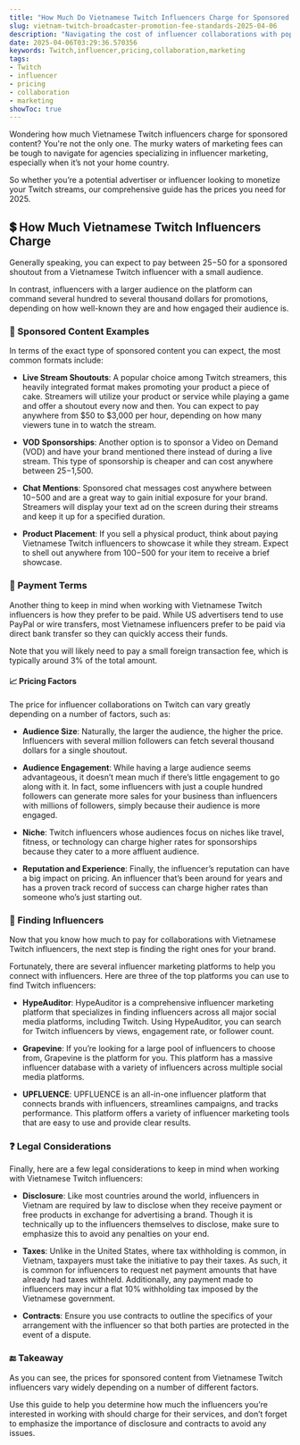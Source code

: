 ```yaml
---
title: "How Much Do Vietnamese Twitch Influencers Charge for Sponsored Content?"
slug: vietnam-twitch-broadcaster-promotion-fee-standards-2025-04-06
description: "Navigating the cost of influencer collaborations with popular Twitch streamers in Vietnam can be tricky. Our market guide lays out prices and payouts for 2025."
date: 2025-04-06T03:29:36.570356
keywords: Twitch,influencer,pricing,collaboration,marketing
tags:
- Twitch
- influencer
- pricing
- collaboration
- marketing
showToc: true
---
```


Wondering how much Vietnamese Twitch influencers charge for sponsored content? You're not the only one. The murky waters of marketing fees can be tough to navigate for agencies specializing in influencer marketing, especially when it’s not your home country.

So whether you’re a potential advertiser or influencer looking to monetize your Twitch streams, our comprehensive guide has the prices you need for 2025.

## 💲 How Much Vietnamese Twitch Influencers Charge 

Generally speaking, you can expect to pay between $25-$50 for a sponsored shoutout from a Vietnamese Twitch influencer with a small audience. 

In contrast, influencers with a larger audience on the platform can command several hundred to several thousand dollars for promotions, depending on how well-known they are and how engaged their audience is.

### 🤖 Sponsored Content Examples
In terms of the exact type of sponsored content you can expect, the most common formats include:

- **Live Stream Shoutouts**: A popular choice among Twitch streamers, this heavily integrated format makes promoting your product a piece of cake. Streamers will utilize your product or service while playing a game and offer a shoutout every now and then. You can expect to pay anywhere from $50 to $3,000 per hour, depending on how many viewers tune in to watch the stream. 

- **VOD Sponsorships**: Another option is to sponsor a Video on Demand (VOD) and have your brand mentioned there instead of during a live stream. This type of sponsorship is cheaper and can cost anywhere between $25-$1,500. 

- **Chat Mentions**: Sponsored chat messages cost anywhere between $10-$500 and are a great way to gain initial exposure for your brand. Streamers will display your text ad on the screen during their streams and keep it up for a specified duration. 

- **Product Placement**: If you sell a physical product, think about paying Vietnamese Twitch influencers to showcase it while they stream. Expect to shell out anywhere from $100-$500 for your item to receive a brief showcase. 

### 💸 Payment Terms

Another thing to keep in mind when working with Vietnamese Twitch influencers is how they prefer to be paid. While US advertisers tend to use PayPal or wire transfers, most Vietnamese influencers prefer to be paid via direct bank transfer so they can quickly access their funds. 

Note that you will likely need to pay a small foreign transaction fee, which is typically around 3% of the total amount.

#### 📈 Pricing Factors

The price for influencer collaborations on Twitch can vary greatly depending on a number of factors, such as:

- **Audience Size**: Naturally, the larger the audience, the higher the price. Influencers with several million followers can fetch several thousand dollars for a single shoutout. 

- **Audience Engagement**: While having a large audience seems advantageous, it doesn’t mean much if there’s little engagement to go along with it. In fact, some influencers with just a couple hundred followers can generate more sales for your business than influencers with millions of followers, simply because their audience is more engaged. 

- **Niche**: Twitch influencers whose audiences focus on niches like travel, fitness, or technology can charge higher rates for sponsorships because they cater to a more affluent audience.

- **Reputation and Experience**: Finally, the influencer’s reputation can have a big impact on pricing. An influencer that’s been around for years and has a proven track record of success can charge higher rates than someone who’s just starting out. 

### 👀 Finding Influencers

Now that you know how much to pay for collaborations with Vietnamese Twitch influencers, the next step is finding the right ones for your brand. 

Fortunately, there are several influencer marketing platforms to help you connect with influencers. Here are three of the top platforms you can use to find Twitch influencers:

- **HypeAuditor**: HypeAuditor is a comprehensive influencer marketing platform that specializes in finding influencers across all major social media platforms, including Twitch. Using HypeAuditor, you can search for Twitch influencers by views, engagement rate, or follower count. 

- **Grapevine**: If you’re looking for a large pool of influencers to choose from, Grapevine is the platform for you. This platform has a massive influencer database with a variety of influencers across multiple social media platforms. 

- **UPFLUENCE**: UPFLUENCE is an all-in-one influencer platform that connects brands with influencers, streamlines campaigns, and tracks performance. This platform offers a variety of influencer marketing tools that are easy to use and provide clear results. 

### ❓ Legal Considerations

Finally, here are a few legal considerations to keep in mind when working with Vietnamese Twitch influencers:

- **Disclosure**: Like most countries around the world, influencers in Vietnam are required by law to disclose when they receive payment or free products in exchange for advertising a brand. Though it is technically up to the influencers themselves to disclose, make sure to emphasize this to avoid any penalties on your end. 

- **Taxes**: Unlike in the United States, where tax withholding is common, in Vietnam, taxpayers must take the initiative to pay their taxes. As such, it is common for influencers to request net payment amounts that have already had taxes withheld.  Additionally, any payment made to influencers may incur a flat 10% withholding tax imposed by the Vietnamese government. 

- **Contracts**: Ensure you use contracts to outline the specifics of your arrangement with the influencer so that both parties are protected in the event of a dispute. 

### 🔚 Takeaway

As you can see, the prices for sponsored content from Vietnamese Twitch influencers vary widely depending on a number of different factors. 

Use this guide to help you determine how much the influencers you’re interested in working with should charge for their services, and don’t forget to emphasize the importance of disclosure and contracts to avoid any issues.